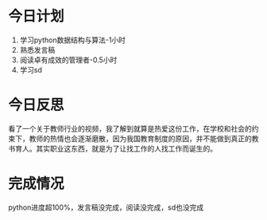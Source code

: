 # 今日计划
1. 学习python数据结构与算法-1小时
2. 熟悉发言稿
3. 阅读卓有成效的管理者-0.5小时
4. 学习sd



# 今日反思
看了一个关于教师行业的视频，我了解到就算是热爱这份工作，在学校和社会的约束下，教师的热情也会逐渐磨散，因为我国教育制度的原因，并不能做到真正的教书育人。其实职业这东西，就是为了让找工作的人找工作而诞生的。

# 完成情况
python进度超100%，发言稿没完成，阅读没完成，sd也没完成